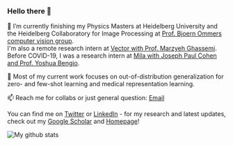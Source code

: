 ### Hello there 👋


🌱 
I’m currently finishing my Physics Masters at Heidelberg University and the Heidelberg Collaboratory for Image Processing at [Prof. Bjoern Ommers computer vision group](https://hci.iwr.uni-heidelberg.de/compvis/prof-ommer).   
I'm also a remote research intern at [Vector with Prof. Marzyeh Ghassemi](http://www.marzyehghassemi.com/). Before COVID-19, I was a research intern at [Mila with Joseph Paul Cohen and Prof. Yoshua Bengio](https://mila.quebec/).

🤔 Most of my current work focuses on out-of-distribution generalization for zero- and few-shot learning and medical representation learning.

📫 Reach me for collabs or just general question: [Email](mailto:karsten.rh1@gmail.com)

<!-- Actual text -->

You can find me on [Twitter](https://twitter.com/confusezius) or [LinkedIn](https://www.linkedin.com/in/karsten-roth) - for my research and latest updates, check out my [Google Scholar](https://scholar.google.com/citations?user=93ZjIs0AAAAJ) and [Homepage](https://karroth.com)!


![My github stats](https://github-readme-stats.vercel.app/api?username=Confusezius&show_icons=true&theme=dracula)
